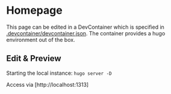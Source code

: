 # Homepage

This page can be edited in a DevContainer which is specified in [.devcontainer/devcontainer.json](./.devcontainer/devcontainer.json). The container provides a hugo environment out of the box.

## Edit & Preview

Starting the local instance: `hugo server -D`

Access via [http://localhost:1313]
